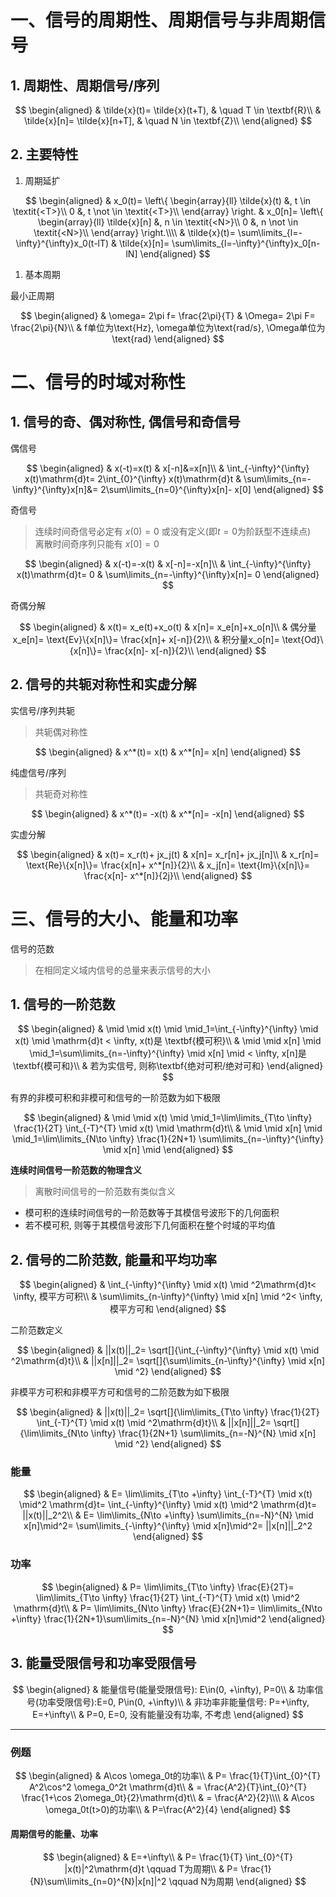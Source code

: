 # 一、信号的周期性、周期信号与非周期信号

## 1. 周期性、周期信号/序列

$$
\begin{aligned}
	& \tilde{x}(t)= \tilde{x}(t+T), & \quad T \in \textbf{R}\\
	& \tilde{x}[n]= \tilde{x}[n+T], & \quad N \in \textbf{Z}\\
\end{aligned}
$$

## 2. 主要特性

1. 周期延扩

$$
\begin{aligned}
	& x_0(t)=
	\left\{
	\begin{array}{ll}
	\tilde{x}(t) &, t \in \textit{<T>}\\
	0 &, t \not \in \textit{<T>}\\
	\end{array}
	\right.
	& x_0[n]=
	\left\{
	\begin{array}{ll}
	\tilde{x}[n] &, n \in \textit{<N>}\\
	0 &, n \not \in \textit{<N>}\\
	\end{array}
	\right.\\\\
	& \tilde{x}(t)= \sum\limits_{l=-\infty}^{\infty}x_0(t-lT)
	& \tilde{x}[n]= \sum\limits_{l=-\infty}^{\infty}x_0[n-lN]
\end{aligned}
$$

1. 基本周期

最小正周期

$$
\begin{aligned}
	& \omega= 2\pi f= \frac{2\pi}{T}
	& \Omega= 2\pi F= \frac{2\pi}{N}\\
	& f单位为\text{Hz}, \omega单位为\text{rad/s}, \Omega单位为\text{rad}
\end{aligned}
$$

# 二、信号的时域对称性

## 1. 信号的奇、偶对称性, 偶信号和奇信号

偶信号

$$
\begin{aligned}
	& x(-t)=x(t)
	& x[-n]&=x[n]\\
	& \int_{-\infty}^{\infty} x(t)\mathrm{d}t= 2\int_{0}^{\infty} x(t)\mathrm{d}t
	& \sum\limits_{n=-\infty}^{\infty}x[n]&= 2\sum\limits_{n=0}^{\infty}x[n]- x[0]
\end{aligned}
$$

奇信号

> 连续时间奇信号必定有 $x(0)=0$ 或没有定义(即$t=0$为阶跃型不连续点) <BR>
> 离散时间奇序列只能有 $x[0]=0$

$$
\begin{aligned}
	& x(-t)=-x(t)
	& x[-n]=-x[n]\\
	& \int_{-\infty}^{\infty} x(t)\mathrm{d}t= 0
	& \sum\limits_{n=-\infty}^{\infty}x[n]= 0
\end{aligned}
$$

奇偶分解

$$
\begin{aligned}
	& x(t)= x_e(t)+x_o(t)
	& x[n]= x_e[n]+x_o[n]\\
	& 偶分量x_e[n]= \text{Ev}\{x[n]\}= \frac{x[n]+ x[-n]}{2}\\
	& 积分量x_o[n]= \text{Od}\{x[n]\}= \frac{x[n]- x[-n]}{2}\\
\end{aligned}
$$

## 2. 信号的共轭对称性和实虚分解

实信号/序列共轭

> 共轭偶对称性

$$
\begin{aligned}
	& x^*(t)= x(t)
	& x^*[n]= x[n]
\end{aligned}
$$

纯虚信号/序列

> 共轭奇对称性

$$
\begin{aligned}
	& x^*(t)= -x(t)
	& x^*[n]= -x[n]
\end{aligned}
$$

实虚分解

$$
\begin{aligned}
	& x(t)= x_r(t)+ jx_j(t)
	& x[n]= x_r[n]+ jx_j[n]\\
	& x_r[n]= \text{Re}\{x[n]\}= \frac{x[n]+ x^*[n]}{2}\\
	& x_j[n]= \text{Im}\{x[n]\}= \frac{x[n]- x^*[n]}{2j}\\
\end{aligned}
$$

# 三、信号的大小、能量和功率

信号的范数

> 在相同定义域内信号的总量来表示信号的大小

## 1. 信号的一阶范数

$$
\begin{aligned}
	& \mid \mid x(t) \mid  \mid_1=\int_{-\infty}^{\infty} \mid x(t) \mid \mathrm{d}t < \infty, x(t)是 \textbf{模可积}\\
	& \mid \mid x[n] \mid  \mid_1=\sum\limits_{n=-\infty}^{\infty} \mid x[n] \mid < \infty, x[n]是 \textbf{模可和}\\
	& 若为实信号, 则称\textbf{绝对可积/绝对可和}
\end{aligned}
$$

有界的非模可积和非模可和信号的一阶范数为如下极限

$$
\begin{aligned}
	& \mid \mid x(t) \mid  \mid_1=\lim\limits_{T\to \infty} \frac{1}{2T} \int_{-T}^{T} \mid x(t) \mid \mathrm{d}t\\
	& \mid \mid x[n] \mid  \mid_1=\lim\limits_{N\to \infty} \frac{1}{2N+1} \sum\limits_{n=-\infty}^{\infty} \mid x[n] \mid
\end{aligned}
$$

**连续时间信号一阶范数的物理含义**

> 离散时间信号的一阶范数有类似含义

- 模可积的连续时间信号的一阶范数等于其模信号波形下的几何面积
- 若不模可积, 则等于其模信号波形下几何面积在整个时域的平均值

## 2. 信号的二阶范数, 能量和平均功率

$$
\begin{aligned}
	& \int_{-\infty}^{\infty} \mid x(t) \mid ^2\mathrm{d}t< \infty, 模平方可积\\
	& \sum\limits_{n-\infty}^{\infty} \mid x[n] \mid ^2< \infty, 模平方可和
\end{aligned}
$$

二阶范数定义

$$
\begin{aligned}
	& ||x(t)||_2= \sqrt[]{\int_{-\infty}^{\infty} \mid x(t) \mid ^2\mathrm{d}t}\\
	& ||x[n]||_2= \sqrt[]{\sum\limits_{n-\infty}^{\infty} \mid x[n] \mid ^2}
\end{aligned}
$$

非模平方可积和非模平方可和信号的二阶范数为如下极限

$$
\begin{aligned}
	& ||x(t)||_2= \sqrt[]{\lim\limits_{T\to \infty} \frac{1}{2T} \int_{-T}^{T} \mid x(t) \mid ^2\mathrm{d}t}\\
	& ||x[n]||_2= \sqrt[]{\lim\limits_{N\to \infty} \frac{1}{2N+1} \sum\limits_{n=-N}^{N} \mid x[n] \mid ^2}
\end{aligned}
$$

### 能量

$$
\begin{aligned}
	& E= \lim\limits_{T\to +\infty} \int_{-T}^{T} \mid x(t) \mid^2 \mathrm{d}t= \int_{-\infty}^{\infty} \mid x(t) \mid^2 \mathrm{d}t= ||x(t)||_2^2\\
	& E= \lim\limits_{N\to +\infty} \sum\limits_{n=-N}^{N} \mid x[n]\mid^2= \sum\limits_{-\infty}^{\infty} \mid x[n]\mid^2= ||x[n]||_2^2
\end{aligned}
$$

### 功率

$$
\begin{aligned}
	& P= \lim\limits_{T\to \infty} \frac{E}{2T}= \lim\limits_{T\to \infty} \frac{1}{2T}  \int_{-T}^{T} \mid x(t) \mid^2 \mathrm{d}t\\
	& P= \lim\limits_{N\to \infty} \frac{E}{2N+1}= \lim\limits_{N\to +\infty} \frac{1}{2N+1}\sum\limits_{n=-N}^{N} \mid x[n]\mid^2
\end{aligned}
$$

## 3. 能量受限信号和功率受限信号

$$
\begin{aligned}
	& 能量信号(能量受限信号): E\in(0, +\infty), P=0\\
	& 功率信号(功率受限信号):E=0, P\in(0, +\infty)\\
	& 非功率非能量信号: P=+\infty, E=+\infty\\
	& P=0, E=0, 没有能量没有功率, 不考虑
\end{aligned}
$$

---

### 例题

$$
\begin{aligned}
	& A\cos \omega_0t的功率\\
	& P= \frac{1}{T}\int_{0}^{T} A^2\cos^2 \omega_0^2t \mathrm{d}t\\
	& = \frac{A^2}{T}\int_{0}^{T} \frac{1+\cos 2\omega_0t}{2}\mathrm{d}t\\
	& = \frac{A^2}{2}\\\\
	& A\cos \omega_0t(t>0)的功率\\
	& P=\frac{A^2}{4}
\end{aligned}
$$

#### 周期信号的能量、功率

$$
\begin{aligned}
	& E=+\infty\\
	& P= \frac{1}{T} \int_{0}^{T} |x(t)|^2\mathrm{d}t \qquad T为周期\\
	& P= \frac{1}{N}\sum\limits_{n=0}^{N}|x[n]|^2 \qquad N为周期
\end{aligned}
$$

